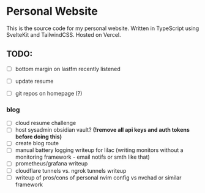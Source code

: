 # Personal Website

This is the source code for my personal website. Written in TypeScript using SvelteKit and TailwindCSS. Hosted on Vercel.


## TODO:

- [ ] bottom margin on lastfm recently listened
- [ ] update resume
- [ ] git repos on homepage (?)


### blog

- [ ] cloud resume challenge 
- [ ] host sysadmin obsidian vault? **(!remove all api keys and auth tokens before doing this)**
- [ ] create blog route
- [ ] manual battery logging writeup for lilac (writing monitors without a monitoring framework - email notifs or smth like that)
- [ ] prometheus/grafana writeup
- [ ] cloudflare tunnels vs. ngrok tunnels writeup
- [ ] writeup of pros/cons of personal nvim config vs nvchad or similar framework
